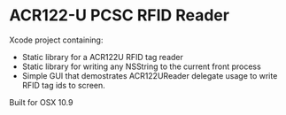 ACR122-U PCSC RFID Reader
==========

Xcode project containing:

* Static library for a ACR122U RFID tag reader
* Static library for writing any NSString to the current front process
* Simple GUI that demostrates ACR122UReader delegate usage to write RFID tag ids to screen.

Built for OSX 10.9
